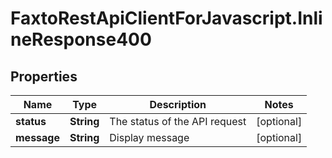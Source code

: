 # FaxtoRestApiClientForJavascript.InlineResponse400

## Properties
Name | Type | Description | Notes
------------ | ------------- | ------------- | -------------
**status** | **String** | The status of the API request | [optional] 
**message** | **String** | Display message | [optional] 


